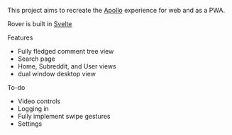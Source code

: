 This project aims to recreate the [Apollo](https://apolloapp.io/) experience for web and as a PWA.

Rover is built in [Svelte](https://svelte.dev/)

Features

- Fully fledged comment tree view
- Search page
- Home, Subreddit, and User views
- dual window desktop view

To-do

- Video controls
- Logging in
- Fully implement swipe gestures
- Settings
